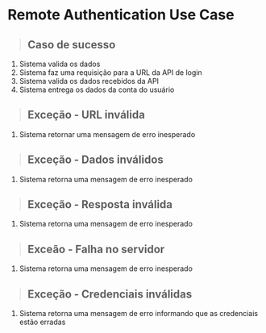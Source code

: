 # Remote Authentication Use Case

> ## Caso de sucesso
1. Sistema valida os dados
2. Sistema faz uma requisição para a URL da API de login
3. Sistema valida os dados recebidos da API 
4. Sistema entrega os dados da conta do usuário 

> ## Exceção - URL inválida
1. Sistema retornar uma mensagem de erro inesperado

> ## Exceção - Dados inválidos
1. Sistema retorna uma mensagem de erro inesperado

> ## Exceção - Resposta inválida
1. Sistema retorna uma mensagem de erro inesperado

> ## Exceão - Falha no servidor
1. Sistema retorna uma mensagem de erro inesperado 

> ## Exceção - Credenciais inválidas 
1. Sistema retorna uma mensagem de erro informando que as credenciais estão erradas 